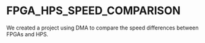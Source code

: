 # FPGA_HPS_SPEED_COMPARISON
We created a project using DMA to compare the speed differences between FPGAs and HPS.
